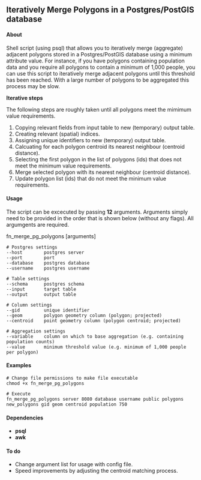 ## Iteratively Merge Polygons in a Postgres/PostGIS database

#### About
Shell script (using psql) that allows you to iteratively merge (aggregate) adjacent polygons stored in a Postgres/PostGIS database using a minimum attribute value. 
For instance, if you have polygons containing population data and you require all polygons to contain a minimum
of 1,000 people, you can use this script to iteratively merge adjacent polygons until this threshold has been reached. With a large number of 
polygons to be aggregated this process may be slow. 

__Iterative steps__

The following steps are roughly taken until all polygons meet the mimimum value requirements.

1. Copying relevant fields from input table to new (temporary) output table.
2. Creating relevant (spatial) indices.
3. Assigning unique identifiers to new (temporary) output table.
4. Calcuating for each polygon centroid its nearest neighbour (centroid distance).
5. Selecting the first polygon in the list of polygons (ids) that does not meet the minimum value requirements.
6. Merge selected polygon with its nearest neighbour (centroid distance).
7. Update polygon list (ids) that do not meet the minimum value requirements.

#### Usage
The script can be excecuted by passing __12__ arguments. Arguments simply need to be provided in the
order that is shown below (without any flags). All argumgents are required.

  fn_merge_pg_polygons [arguments]
    
    # Postgres settings
    --host        postgres server
    --port        port
    --database    postgres database
    --username    postgres username
    
    # Table settings
    --schema      postgres schema
    --input       target table
    --output      output table
    
    # Column settings
    --gid         unique identifier 
    --geom        polygon geometry column (polygon; projected)
    --centroid    point geometry column (polygon centroid; projected)
    
    # Aggregation settings
    --variable    column on which to base aggregation (e.g. containing population counts)
    --value       minimum threshold value (e.g. minimum of 1,000 people per polygon)

#### Examples

    # Change file permissions to make file executable
    chmod +x fn_merge_pg_polygons

    # Execute
    fn_merge_pg_polygons server 8080 database username public polygons new_polygons gid geom centroid population 750

#### Dependencies
* __psql__ 
* __awk__

#### To do
* Change argument list for usage with config file.
* Speed improvements by adjusting the centroid matching process.

